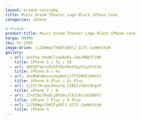 ```yaml
---
layout: produk-casinghp
title: Music Dream Theater Logo Black iPhone Case
categories: iphone

# Produk
product-title: Music Dream Theater Logo Black iPhone Case
harga: 90000
sku: hn-2505
image-drive: 1iZb0WgzfhWIFyDdlJ_G27C-CpmWn1VyN
gallery:
  - url: 1ncFee-hduNClvpGAX6k-26pJNQDfCIWR
    title: iPhone 5 / 5s / SE
  - url: 1RH3EFqCsnXoIFX9aYHyeTpySIqiFntSm
    title: iPhone 6 / 6s
  - url: 1KxBmKuWevvvneg0wCjvTYSIMUEjH0XYJ
    title: iPhone 6 Plus / 6s Plus
  - url: 1joTLYhcqaL8xwzVg_2ZBZtJJBxC0vgvP
    title: iPhone 7 / 8
  - url: 1JnU2NiTAsBL28kX0vJl61tAszdGSNVX7
    title: iPhone 7 Plus / 8 Plus
  - url: 1iZb0WgzfhWIFyDdlJ_G27C-CpmWn1VyN
    title: iPhone X
---
```

